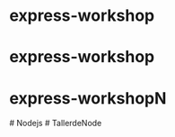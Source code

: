 # express-workshop
# express-workshop
# express-workshopN
#   N o d e j s  
 #   T a l l e r d e N o d e  
 